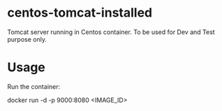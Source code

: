 # centos-tomcat-installed
Tomcat server running in Centos container. To be used for Dev and Test purpose only.


# Usage
Run the container:

docker run -d -p 9000:8080 <IMAGE_ID>
